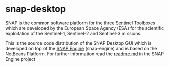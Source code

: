 snap-desktop
============

SNAP is the common software platform for the three Sentinel Toolboxes which are developed by the European Space Agency (ESA) for the scientific exploitation of the Sentinel-1, Sentinel-2 and Sentinel-3 missions.

This is the source code distribution of the SNAP Desktop GUI which is developed on top of 
the [SNAP Engine](https://github.com/senbox-org/snap-engine) (snap-engine) and is based on the NetBeans Platform.
For further information read the [readme.md](https://github.com/senbox-org/snap-engine/blob/master/README.md) in the SNAP Engine project

